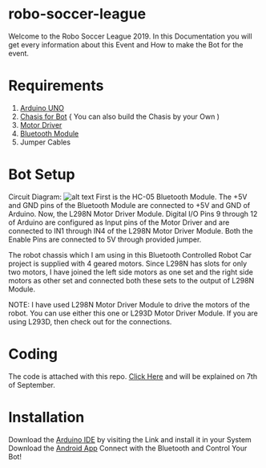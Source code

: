 # robo-soccer-league
Welcome to the Robo Soccer League 2019. In this Documentation you will get every information about this Event and How to make the Bot for the event.

# Requirements
1. [Arduino UNO](https://www.amazon.in/Uno-ATmega328P-Compatible-ATMEGA16U2-Arduino/dp/B015C7SC5U/ref=sr_1_3?keywords=arduino+uno&qid=1566483575&s=gateway&sr=8-3)
2. [Chasis for Bot](https://www.amazon.in/gp/product/B01MT9Z9QB/ref=ox_sc_act_title_3?smid=A334DB6ZJ8V2ML&psc=1) { You can also build the Chasis by your Own )
3. [Motor Driver](https://www.amazon.in/gp/product/B00N4KWYDE/ref=ox_sc_act_title_1?smid=A3II2Q67VJD3XT&psc=1)
4. [Bluetooth Module](https://www.amazon.in/dp/B019OR9YVU)
5. Jumper Cables

# Bot Setup
Circuit Diagram:
![alt text](https://www.electronicshub.org/wp-content/uploads/2018/08/Bluetooth-Controlled-Robot-using-Arduino-Circuit-Diagram.jpg)
First is the HC-05 Bluetooth Module. The +5V and GND pins of the Bluetooth Module are connected to +5V and GND of Arduino.
Now, the L298N Motor Driver Module. Digital I/O Pins 9 through 12 of Arduino are configured as Input pins of the Motor Driver and are connected to IN1 through IN4 of the L298N Motor Driver Module. Both the Enable Pins are connected to 5V through provided jumper.

The robot chassis which I am using in this Bluetooth Controlled Robot Car project is supplied with 4 geared motors. Since L298N has slots for only two motors, I have joined the left side motors as one set and the right side motors as other set and connected both these sets to the output of L298N Module.


NOTE: I have used L298N Motor Driver Module to drive the motors of the robot. You can use either this one or L293D Motor Driver Module. If you are using L293D, then check out for the connections.

# Coding 
The code is attached with this repo. [Click Here](https://github.com/abhinav580/robo-soccer-league/blob/master/Code.ino) and will be explained on 7th of September.

# Installation
Download the [Arduino IDE](https://www.arduino.cc/en/Main/Software) by visiting the Link and install it in your System
Download the [Android App](https://www.youtube.com/redirect?event=video_description&redir_token=Wt1QDh4OWZsq5_V69gf6GA1q1Kd8MTU2NjU3MzUxOUAxNTY2NDg3MTE5&q=https%3A%2F%2Fplay.google.com%2Fstore%2Fapps%2Fdetails%3Fid%3Dappinventor.ai_el_profe_garcia.Arduino_Control_Car%26hl%3Den&v=kewza7RyKMQ)
Connect with the Bluetooth and Control Your Bot!
